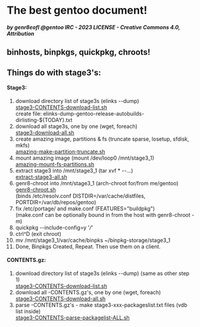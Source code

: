# The best gentoo document!
##### by genr8eofl @gentoo IRC - 2023 LICENSE - Creative Commons 4.0, Attribution

## binhosts, binpkgs, quickpkg, chroots!

Things do with stage3's:
--------------------------

#### Stage3:
1. download directory list of stage3s (elinks --dump)  
    [stage3-CONTENTS-download-list.sh](stage3-CONTENTS-download-list.sh)  
    create file: elinks-dump-gentoo-release-autobuilds-dirlisting-${TODAY}.txt  
2. download all stage3s, one by one (wget, foreach)  
    [stage3-download-all.sh](stage3-download-all.sh)  
3. create amazing image, partitions & fs (truncate sparse, losetup, sfdisk, mkfs)  
    [amazing-make-partition-truncate.sh](amazing-make-partition-truncate.sh)  
4. mount amazing image (mount /dev/loop0 /mnt/stage3_1)  
    [amazing-mount-fs-partitions.sh](amazing-mount-fs-partitions.sh)  
5. extract stage3 into /mnt/stage3_1 (tar xvf * --...)  
    [extract-stage3-all.sh](extract-stage3-all.sh)  
5. genr8-chroot into /mnt/stage3_1 (arch-chroot for/from me/gentoo)  
    [genr8-chroot.sh](genr8-chroot)  
    (binds /etc/resolv.conf DISTDIR=/var/cache/distfiles, PORTDIR=/var/db/repos/gentoo)  
6. fix /etc/portage/ and make.conf (FEATURES="buildpkg")  
    (make.conf can be optionally bound in from the host with genr8-chroot -m)  
7. quickpkg --include-config=y '*/*'  
8. ctrl^D (exit chroot)  
9. mv /mnt/stage3_1/var/cache/binpks ~/binpkg-storage/stage3_1  
10. Done, Binpkgs Created, Repeat.  Then use them on a client.

#### CONTENTS.gz:
1. download directory list of stage3s (elinks --dump) (same as other step 1)  
    [stage3-CONTENTS-download-list.sh](stage3-CONTENTS-download-list.sh)  
2. download all -CONTENTS.gz's, one by one (wget, foreach)  
    [stage3-CONTENTS-download-all.sh](stage3-CONTENTS-download-all.sh)  
3. parse -CONTENTS.gz's - make stage3-xxx-packageslist.txt files (vdb list inside)  
    [stage3-CONTENTS-parse-packagelist-ALL.sh](stage3-CONTENTS-parse-packagelist-ALL.sh)  
